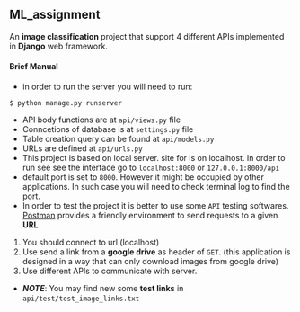## ML_assignment
An **image classification** project that support 4 different APIs implemented in **Django** web framework.
#### Brief Manual
* in order to run the server you will need to run:

`$ python manage.py runserver`
* API body functions are at `api/views.py` file
* Conncetions of database is at `settings.py` file
* Table creation query can be found at `api/models.py`
* URLs are defined at `api/urls.py`
* This project is based on local server. site for is on localhost. In order to run see see the interface go to `localhost:8000` or `127.0.0.1:8000/api`
* default port is set to `8000`. However it might be occupied by other applications. In such case you will need to check terminal log to find the port. 
* In order to test the project it is better to use some `API` testing softwares. [Postman](https://www.postman.com/downloads/) provides a friendly environment to send requests to a given **URL**
1. You should connect to url (localhost)
2. Use send a link from a **google drive** as header of `GET`. (this application is designed in a way that can only download images from google drive)
3. Use different APIs to communicate with server.


* ***NOTE***: You may find new some **test links** in `api/test/test_image_links.txt`
